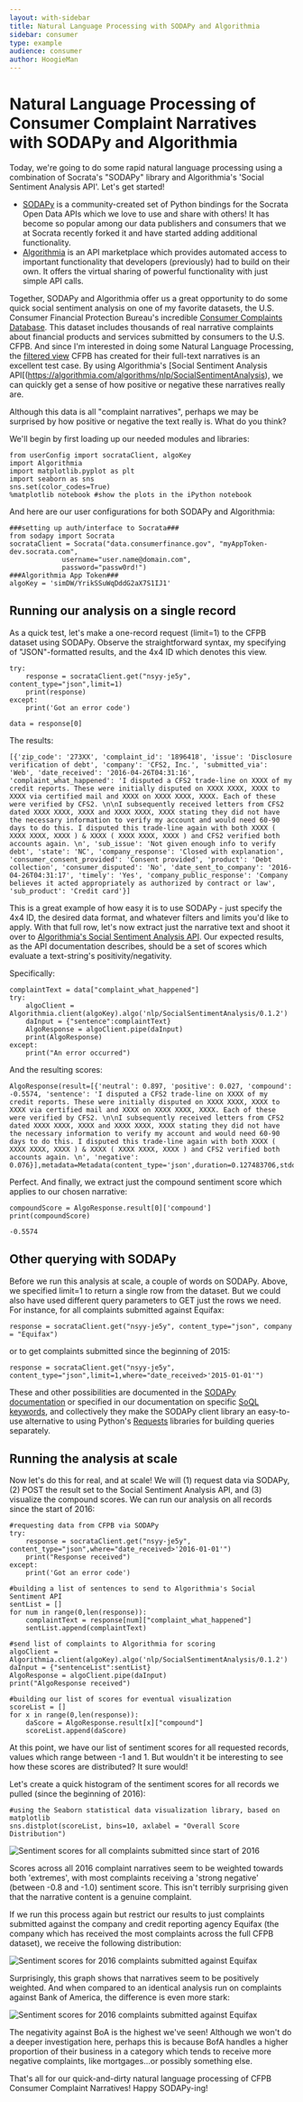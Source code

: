 ```yaml
---
layout: with-sidebar
title: Natural Language Processing with SODAPy and Algorithmia
sidebar: consumer
type: example
audience: consumer
author: HoogieMan
---
```


# Natural Language Processing of Consumer Complaint Narratives with SODAPy and Algorithmia
Today, we're going to do some rapid natural language processing using a combination of Socrata's "SODAPy" library and Algorithmia's 'Social Sentiment Analysis API'. Let's get started!

- [SODAPy](https://github.com/socrata/sodapy) is a community-created set of Python bindings for the Socrata Open Data APIs which we love to use and share with others! It has become so popular among our data publishers and consumers that we at Socrata recently forked it and have started adding additional functionality. 
- [Algorithmia](https://algorithmia.com/) is an API marketplace which provides automated access to important functionality that developers (previously) had to build on their own. It offers the virtual sharing of powerful functionality with just simple API calls. 

Together, SODAPy and Algorithmia offer us a great opportunity to do some quick social sentiment analysis on one of my favorite datasets, the U.S. Consumer Financial Protection Bureau's incredible [Consumer Complaints Database](http://www.consumerfinance.gov/data-research/consumer-complaints/). This dataset includes thousands of real narrative complaints about financial products and services submitted by consumers to the U.S. CFPB. And since I'm interested in doing some Natural Language Processing, the [filtered view](https://data.consumerfinance.gov/dataset/Consumer-Complaints-with-Consumer-Complaint-Narrat/nsyy-je5y) CFPB has created for their full-text narratives is an excellent test case. By using Algorithmia's [Social Sentiment Analysis API[(https://algorithmia.com/algorithms/nlp/SocialSentimentAnalysis), we can quickly get a sense of how positive or negative these narratives really are.

<div class="alert alert-info">
  <p>Although this data is all "complaint narratives", perhaps we may be surprised by how positive or negative the text really is. What do you think?</p>
</div>

We'll begin by first loading up our needed modules and libraries:

    from userConfig import socrataClient, algoKey
    import Algorithmia
    import matplotlib.pyplot as plt
    import seaborn as sns
    sns.set(color_codes=True)
    %matplotlib notebook #show the plots in the iPython notebook
    
And here are our user configurations for both SODAPy and Algorithmia:

    ###setting up auth/interface to Socrata###
    from sodapy import Socrata
    socrataClient = Socrata("data.consumerfinance.gov", "myAppToken-dev.socrata.com", 
                 username="user.name@domain.com", 
                 password="passw0rd!")
    ###Algorithmia App Token###
    algoKey = 'simDW/YrikSSuWqDddG2aX7S1IJ1'
    
## Running our analysis on a single record
As a quick test, let's make a one-record request (limit=1) to the CFPB dataset using SODAPy. Observe the straightforward syntax, my specifying of "JSON"-formatted results, and the 4x4 ID which denotes this view.

    try:
        response = socrataClient.get("nsyy-je5y", content_type="json",limit=1)
        print(response)
    except:
        print('Got an error code')
    
    data = response[0]

The results:

    [{'zip_code': '273XX', 'complaint_id': '1896418', 'issue': 'Disclosure verification of debt', 'company': 'CFS2, Inc.', 'submitted_via': 'Web', 'date_received': '2016-04-26T04:31:16', 'complaint_what_happened': 'I disputed a CFS2 trade-line on XXXX of my credit reports. These were initially disputed on XXXX XXXX, XXXX to XXXX via certified mail and XXXX on XXXX XXXX, XXXX. Each of these were verified by CFS2. \n\nI subsequently received letters from CFS2 dated XXXX XXXX, XXXX and XXXX XXXX, XXXX stating they did not have the necessary information to verify my account and would need 60-90 days to do this. I disputed this trade-line again with both XXXX ( XXXX XXXX, XXXX ) & XXXX ( XXXX XXXX, XXXX ) and CFS2 verified both accounts again. \n', 'sub_issue': 'Not given enough info to verify debt', 'state': 'NC', 'company_response': 'Closed with explanation', 'consumer_consent_provided': 'Consent provided', 'product': 'Debt collection', 'consumer_disputed': 'No', 'date_sent_to_company': '2016-04-26T04:31:17', 'timely': 'Yes', 'company_public_response': 'Company believes it acted appropriately as authorized by contract or law', 'sub_product': 'Credit card'}]

This is a great example of how easy it is to use SODAPy - just specify the 4x4 ID, the desired data format, and whatever filters and limits you'd like to apply. With that full row, let's now extract just the narrative text and shoot it over to [Algorithmia's Social Sentiment Analysis API](https://algorithmia.com/algorithms/nlp/SocialSentimentAnalysis). Our expected results, as the API documentation describes, should be a set of scores which evaluate a text-string's positivity/negativity. 

Specifically:

    complaintText = data["complaint_what_happened"]
    try:
        algoClient = Algorithmia.client(algoKey).algo('nlp/SocialSentimentAnalysis/0.1.2')
        daInput = {"sentence":complaintText}
        AlgoResponse = algoClient.pipe(daInput)
        print(AlgoResponse)
    except:
        print("An error occurred")

And the resulting scores:

    AlgoResponse(result=[{'neutral': 0.897, 'positive': 0.027, 'compound': -0.5574, 'sentence': 'I disputed a CFS2 trade-line on XXXX of my credit reports. These were initially disputed on XXXX XXXX, XXXX to XXXX via certified mail and XXXX on XXXX XXXX, XXXX. Each of these were verified by CFS2. \n\nI subsequently received letters from CFS2 dated XXXX XXXX, XXXX and XXXX XXXX, XXXX stating they did not have the necessary information to verify my account and would need 60-90 days to do this. I disputed this trade-line again with both XXXX ( XXXX XXXX, XXXX ) & XXXX ( XXXX XXXX, XXXX ) and CFS2 verified both accounts again. \n', 'negative': 0.076}],metadata=Metadata(content_type='json',duration=0.127483706,stdout=None))
    
Perfect. And finally, we extract just the compound sentiment score which applies to our chosen narrative:

    compoundScore = AlgoResponse.result[0]['compound']
    print(compoundScore)

    -0.5574
    
## Other querying with SODAPy

Before we run this analysis at scale, a couple of words on SODAPy. Above, we specified limit=1 to return a single row from the dataset. But we could also have used different query parameters to GET just the rows we need. For instance, for all complaints submitted against Equifax:
    
    response = socrataClient.get("nsyy-je5y", content_type="json", company = "Equifax")

 or to get complaints submitted since the beginning of 2015:

    response = socrataClient.get("nsyy-je5y", content_type="json",limit=1,where="date_received>'2015-01-01'")

These and other possibilities are documented in the [SODAPy documentation](https://github.com/socrata/sodapy) or specified in our documentation on specific [SoQL keywords](https://dev.socrata.com/docs/queries/), and collectively they make the SODAPy client library an easy-to-use alternative to using Python's [Requests](http://docs.python-requests.org/en/master/) libraries for building queries separately.

## Running the analysis at scale

Now let's do this for real, and at scale! We will (1) request data via SODAPy, (2) POST the result set to the Social Sentiment Analysis API, and (3) visualize the compound scores. We can run our analysis on all records since the start of 2016:
    
    #requesting data from CFPB via SODAPy
    try:
        response = socrataClient.get("nsyy-je5y", content_type="json",where="date_received>'2016-01-01'")
        print("Response received")
    except:
        print('Got an error code')

    #building a list of sentences to send to Algorithmia's Social Sentiment API
    sentList = []
    for num in range(0,len(response)):
        complaintText = response[num]["complaint_what_happened"]
        sentList.append(complaintText)

    #send list of complaints to Algorithmia for scoring
    algoClient = Algorithmia.client(algoKey).algo('nlp/SocialSentimentAnalysis/0.1.2')
    daInput = {"sentenceList":sentList}
    AlgoResponse = algoClient.pipe(daInput)
    print("AlgoResponse received")

    #building our list of scores for eventual visualization
    scoreList = []
    for x in range(0,len(response)):
        daScore = AlgoResponse.result[x]["compound"]
        scoreList.append(daScore)

At this point, we have our list of sentiment scores for all requested records, values which range between -1 and 1. But wouldn't it be interesting to see how these scores are distributed? It sure would!

Let's create a quick histogram of the sentiment scores for all records we pulled (since the beginning of 2016):

    #using the Seaborn statistical data visualization library, based on matplotlib
    sns.distplot(scoreList, bins=10, axlabel = "Overall Score Distribution")

![Sentiment scores for all complaints submitted since start of 2016](/img/all-records-sentiments-histogram.png)

Scores across all 2016 complaint narratives seem to be weighted towards both 'extremes', with most complaints receiving a 'strong negative' (between -0.8 and -1.0) sentiment score. This isn't terribly surprising given that the narrative content is a genuine complaint.

If we run this process again but restrict our results to just complaints submitted against the company and credit reporting agency Equifax (the company which has received the most complaints across the full CFPB dataset), we receive the following distribution:

![Sentiment scores for 2016 complaints submitted against Equifax](/img/equifax_complaint_distributionm.png)

Surprisingly, this graph shows that narratives seem to be positively weighted. And when compared to an identical analysis run on complaints against Bank of America, the difference is even more stark:

![Sentiment scores for 2016 complaints submitted against Equifax](/img/bankofamerica_complaint_distributionm.png)

The negativity against BoA is the highest we've seen! Although we won't do a deeper investigation here, perhaps this is because BofA handles a higher proportion of their business in a category which tends to receive more negative complaints, like mortgages...or possibly something else.

That's all for our quick-and-dirty natural language processing of CFPB Consumer Complaint Narratives! Happy SODAPy-ing!




